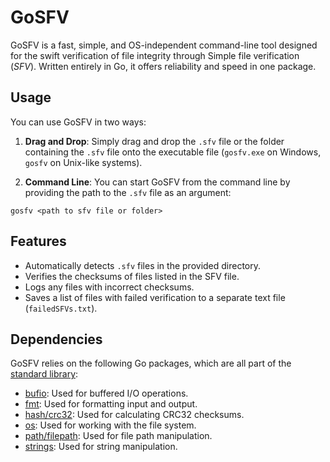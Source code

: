 # GoSFV

GoSFV is a fast, simple, and OS-independent command-line tool designed for the swift verification of file integrity through Simple file verification (*SFV*). Written entirely in Go, it offers reliability and speed in one package.

## Usage

You can use GoSFV in two ways:

1. **Drag and Drop**: Simply drag and drop the `.sfv` file or the folder containing the `.sfv` file onto the executable file (`gosfv.exe` on Windows, `gosfv` on Unix-like systems).

2. **Command Line**: You can start GoSFV from the command line by providing the path to the `.sfv` file as an argument:

`gosfv <path to sfv file or folder>`

## Features

- Automatically detects `.sfv` files in the provided directory.
- Verifies the checksums of files listed in the SFV file.
- Logs any files with incorrect checksums.
- Saves a list of files with failed verification to a separate text file (`failedSFVs.txt`).


## Dependencies
GoSFV relies on the following Go packages, which are all part of the [standard library](https://pkg.go.dev/std):

- [bufio](https://pkg.go.dev/bufio@go1.21.0): Used for buffered I/O operations.
- [fmt](https://pkg.go.dev/fmt): Used for formatting input and output.
- [hash/crc32](https://pkg.go.dev/hash/crc32): Used for calculating CRC32 checksums.
- [os](https://pkg.go.dev/os): Used for working with the file system.
- [path/filepath](https://pkg.go.dev/path/filepath): Used for file path manipulation.
- [strings](https://pkg.go.dev/strings): Used for string manipulation.
